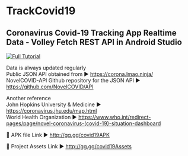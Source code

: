# TrackCovid19
## Coronavirus Covid-19 Tracking App Realtime Data - Volley Fetch REST API in Android Studio

[![Full Tutorial](https://1.bp.blogspot.com/-k5E7E0I1wQM/XnA7A8fAX-I/AAAAAAAAA8E/FCBZx-vOJ-EByB1bH7vrD1c2vdDmVy7eACLcBGAsYHQ/s1600/Covid19.png)](https://youtu.be/P60i4P4E_e0 "Watch This")

Data is always updated regularly\
Public JSON API obtained from ► https://corona.lmao.ninja/ \
NovelCOVID-API Github repository for the JSON API ► https://github.com/NovelCOVID/API

Another reference\
John Hopkins University & Medicine ► https://coronavirus.jhu.edu/map.html \
World Health Organization ► https://www.who.int/redirect-pages/page/novel-coronavirus-(covid-19)-situation-dashboard

📱 APK file
Link ► http://gg.gg/covid19APK

🎨 Project Assets
Link ► http://gg.gg/covid19Assets


